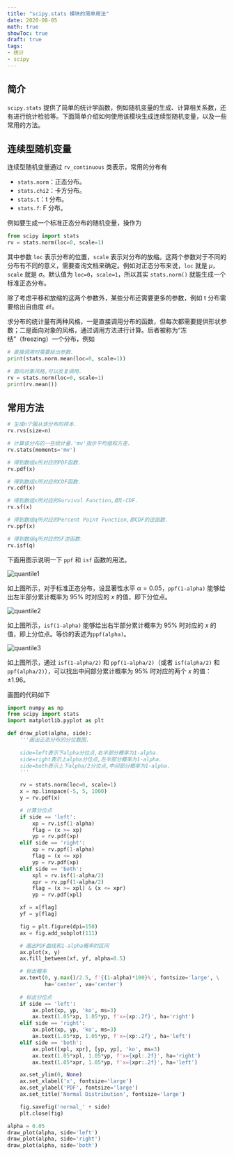 ```yaml
---
title: "scipy.stats 模块的简单用法"
date: 2020-08-05
math: true
showToc: true
draft: true
tags:
- 统计
- scipy
---
```


## 简介

`scipy.stats` 提供了简单的统计学函数，例如随机变量的生成、计算相关系数，还有进行统计检验等。下面简单介绍如何使用该模块生成连续型随机变量，以及一些常用的方法。

<!--more-->

## 连续型随机变量

连续型随机变量通过 `rv_continuous` 类表示，常用的分布有

- `stats.norm`：正态分布。
- `stats.chi2`：卡方分布。
- `stats.t`：t 分布。
- `stats.f`: F 分布。

例如要生成一个标准正态分布的随机变量，操作为

```Python
from scipy import stats
rv = stats.norm(loc=0, scale=1)
```

其中参数 `loc` 表示分布的位置，`scale` 表示对分布的放缩。这两个参数对于不同的分布有不同的意义，需要查询文档来确定。例如对正态分布来说，`loc` 就是 $\mu$，`scale` 就是 $\sigma$。默认值为 `loc=0`，`scale=1`，所以其实 `stats.norm()` 就能生成一个标准正态分布。

除了考虑平移和放缩的这两个参数外，某些分布还需要更多的参数，例如 t 分布需要给出自由度 `df`。

求分布的统计量有两种风格，一是直接调用分布的函数，但每次都需要提供形状参数；二是面向对象的风格，通过调用方法进行计算。后者被称为“冻结”（freezing）一个分布，例如

```Python
# 直接调用时需要给出参数.
print(stats.norm.mean(loc=0, scale=1))

# 面向对象风格,可以反复调用.
rv = stats.norm(loc=0, scale=1)
print(rv.mean())
```

## 常用方法

```Python
# 生成n个服从该分布的样本.
rv.rvs(size=n)

# 计算该分布的一些统计量.'mv'指示平均值和方差.
rv.stats(moments='mv')

# 得到数组x所对应的PDF函数.
rv.pdf(x)

# 得到数组x所对应的CDF函数.
rv.cdf(x)

# 得到数组x所对应的Survival Function,即1-CDF.
rv.sf(x)

# 得到数组q所对应的Percent Point Function,即CDF的逆函数.
rv.ppf(x)

# 得到数组q所对应的SF逆函数.
rv.isf(q)
```

下面用图示说明一下 `ppf` 和 `isf` 函数的用法。

![quantile1](/scipy_stats/quantile1.png)

如上图所示，对于标准正态分布，设显著性水平 $\alpha=0.05$，`ppf(1-alpha)` 能够给出左半部分累计概率为 $95\%$ 时对应的 $x$ 的值，即下分位点。

![quantile2](/scipy_stats/quantile2.png)

如上图所示，`isf(1-alpha)` 能够给出右半部分累计概率为 $95\%$ 时对应的 $x$ 的值，即上分位点。等价的表述为`ppf(alpha)`。

![quantile3](/scipy_stats/quantile3.png)

如上图所示，通过 `isf(1-alpha/2)` 和 `ppf(1-alpha/2)`（或者 `isf(alpha/2)` 和 `ppf(alpha/2)`），可以找出中间部分累计概率为 $95\%$ 时对应的两个 $x$ 的值：$\pm1.96$。

画图的代码如下

```Python
import numpy as np
from scipy import stats
import matplotlib.pyplot as plt

def draw_plot(alpha, side):
    '''画出正态分布的分位数图.
    
    side=left表示下alpha分位点,右半部分概率为1-alpha.
    side=right表示上alpha分位点,左半部分概率为1-alpha.
    side=both表示上下alpha/2分位点,中间部分概率为1-alpha.
    '''

    rv = stats.norm(loc=0, scale=1)
    x = np.linspace(-5, 5, 1000)
    y = rv.pdf(x)

    # 计算分位点
    if side == 'left':
        xp = rv.isf(1-alpha)
        flag = (x >= xp)
        yp = rv.pdf(xp)
    elif side == 'right':
        xp = rv.ppf(1-alpha)
        flag = (x <= xp)
        yp = rv.pdf(xp)
    elif side == 'both':
        xpl = rv.isf(1-alpha/2)
        xpr = rv.ppf(1-alpha/2)
        flag = (x >= xpl) & (x <= xpr)
        yp = rv.pdf(xpl)

    xf = x[flag]
    yf = y[flag]

    fig = plt.figure(dpi=150)
    ax = fig.add_subplot(111)

    # 画出PDF曲线和1-alpha概率的区间
    ax.plot(x, y)
    ax.fill_between(xf, yf, alpha=0.5)

    # 标出概率
    ax.text(0, y.max()/2.5, f'{(1-alpha)*100}%', fontsize='large', \
            ha='center', va='center')
    
    # 标出分位点
    if side == 'left':
        ax.plot(xp, yp, 'ko', ms=3)
        ax.text(1.05*xp, 1.05*yp, f'x={xp:.2f}', ha='right')
    elif side == 'right':
        ax.plot(xp, yp, 'ko', ms=3)
        ax.text(1.05*xp, 1.05*yp, f'x={xp:.2f}', ha='left')
    elif side == 'both':
        ax.plot([xpl, xpr], [yp, yp], 'ko', ms=3)
        ax.text(1.05*xpl, 1.05*yp, f'x={xpl:.2f}', ha='right')
        ax.text(1.05*xpr, 1.05*yp, f'x={xpr:.2f}', ha='left')

    ax.set_ylim(0, None)
    ax.set_xlabel('x', fontsize='large')
    ax.set_ylabel('PDF', fontsize='large')
    ax.set_title('Normal Distribution', fontsize='large')

    fig.savefig('normal_' + side)
    plt.close(fig)

alpha = 0.05
draw_plot(alpha, side='left')
draw_plot(alpha, side='right')
draw_plot(alpha, side='both')
```